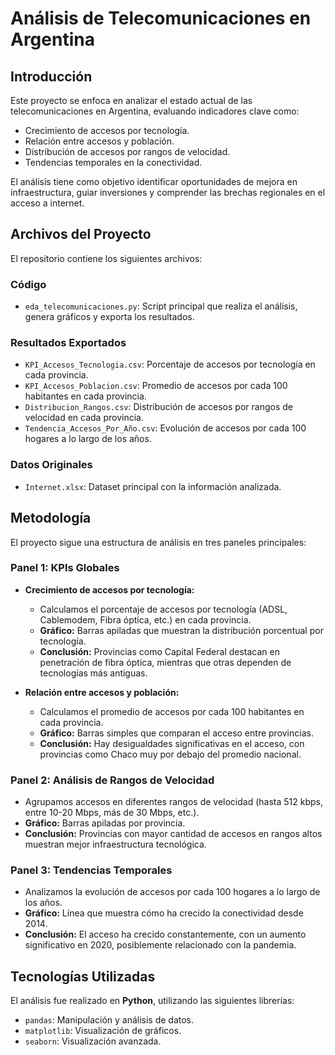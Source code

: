 # Análisis de Telecomunicaciones en Argentina

## Introducción
Este proyecto se enfoca en analizar el estado actual de las telecomunicaciones en Argentina, evaluando indicadores clave como:
- Crecimiento de accesos por tecnología.
- Relación entre accesos y población.
- Distribución de accesos por rangos de velocidad.
- Tendencias temporales en la conectividad.

El análisis tiene como objetivo identificar oportunidades de mejora en infraestructura, guiar inversiones y comprender las brechas regionales en el acceso a internet.

## Archivos del Proyecto
El repositorio contiene los siguientes archivos:

### Código
- `eda_telecomunicaciones.py`: Script principal que realiza el análisis, genera gráficos y exporta los resultados.

### Resultados Exportados
- `KPI_Accesos_Tecnologia.csv`: Porcentaje de accesos por tecnología en cada provincia.
- `KPI_Accesos_Poblacion.csv`: Promedio de accesos por cada 100 habitantes en cada provincia.
- `Distribucion_Rangos.csv`: Distribución de accesos por rangos de velocidad en cada provincia.
- `Tendencia_Accesos_Por_Año.csv`: Evolución de accesos por cada 100 hogares a lo largo de los años.

### Datos Originales
- `Internet.xlsx`: Dataset principal con la información analizada.

## Metodología
El proyecto sigue una estructura de análisis en tres paneles principales:

### Panel 1: KPIs Globales
- **Crecimiento de accesos por tecnología:**
  - Calculamos el porcentaje de accesos por tecnología (ADSL, Cablemodem, Fibra óptica, etc.) en cada provincia.
  - **Gráfico:** Barras apiladas que muestran la distribución porcentual por tecnología.
  - **Conclusión:** Provincias como Capital Federal destacan en penetración de fibra óptica, mientras que otras dependen de tecnologías más antiguas.

- **Relación entre accesos y población:**
  - Calculamos el promedio de accesos por cada 100 habitantes en cada provincia.
  - **Gráfico:** Barras simples que comparan el acceso entre provincias.
  - **Conclusión:** Hay desigualdades significativas en el acceso, con provincias como Chaco muy por debajo del promedio nacional.

### Panel 2: Análisis de Rangos de Velocidad
- Agrupamos accesos en diferentes rangos de velocidad (hasta 512 kbps, entre 10-20 Mbps, más de 30 Mbps, etc.).
- **Gráfico:** Barras apiladas por provincia.
- **Conclusión:** Provincias con mayor cantidad de accesos en rangos altos muestran mejor infraestructura tecnológica.

### Panel 3: Tendencias Temporales
- Analizamos la evolución de accesos por cada 100 hogares a lo largo de los años.
- **Gráfico:** Línea que muestra cómo ha crecido la conectividad desde 2014.
- **Conclusión:** El acceso ha crecido constantemente, con un aumento significativo en 2020, posiblemente relacionado con la pandemia.


## Tecnologías Utilizadas
El análisis fue realizado en **Python**, utilizando las siguientes librerías:
- `pandas`: Manipulación y análisis de datos.
- `matplotlib`: Visualización de gráficos.
- `seaborn`: Visualización avanzada.


